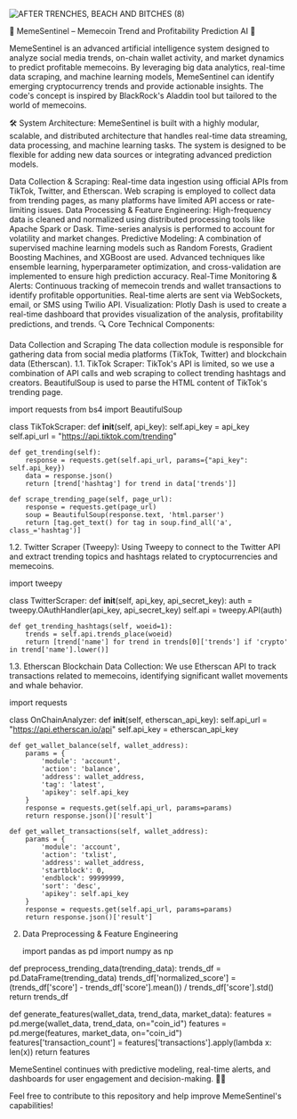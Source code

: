 
![AFTER TRENCHES, BEACH AND BITCHES (8)](https://github.com/user-attachments/assets/85ed1ca2-f67d-414e-bb3f-1d8f1bb68f74)

🤖 MemeSentinel – Memecoin Trend and Profitability Prediction AI 🚀

MemeSentinel is an advanced artificial intelligence system designed to analyze social media trends, on-chain wallet activity, and market dynamics to predict profitable memecoins. By leveraging big data analytics, real-time data scraping, and machine learning models, MemeSentinel can identify emerging cryptocurrency trends and provide actionable insights. The code's concept is inspired by BlackRock's Aladdin tool but tailored to the world of memecoins.

🛠️ System Architecture:
MemeSentinel is built with a highly modular, scalable, and distributed architecture that handles real-time data streaming, data processing, and machine learning tasks. The system is designed to be flexible for adding new data sources or integrating advanced prediction models.

Data Collection & Scraping:
Real-time data ingestion using official APIs from TikTok, Twitter, and Etherscan.
Web scraping is employed to collect data from trending pages, as many platforms have limited API access or rate-limiting issues.
Data Processing & Feature Engineering:
High-frequency data is cleaned and normalized using distributed processing tools like Apache Spark or Dask.
Time-series analysis is performed to account for volatility and market changes.
Predictive Modeling:
A combination of supervised machine learning models such as Random Forests, Gradient Boosting Machines, and XGBoost are used.
Advanced techniques like ensemble learning, hyperparameter optimization, and cross-validation are implemented to ensure high prediction accuracy.
Real-Time Monitoring & Alerts:
Continuous tracking of memecoin trends and wallet transactions to identify profitable opportunities.
Real-time alerts are sent via WebSockets, email, or SMS using Twilio API.
Visualization:
Plotly Dash is used to create a real-time dashboard that provides visualization of the analysis, profitability predictions, and trends.
🔍 Core Technical Components:

Data Collection and Scraping
The data collection module is responsible for gathering data from social media platforms (TikTok, Twitter) and blockchain data (Etherscan).
1.1. TikTok Scraper:
TikTok's API is limited, so we use a combination of API calls and web scraping to collect trending hashtags and creators. BeautifulSoup is used to parse the HTML content of TikTok's trending page.

import requests
from bs4 import BeautifulSoup

class TikTokScraper:
    def __init__(self, api_key):
        self.api_key = api_key
        self.api_url = "https://api.tiktok.com/trending"

    def get_trending(self):
        response = requests.get(self.api_url, params={"api_key": self.api_key})
        data = response.json()
        return [trend['hashtag'] for trend in data['trends']]

    def scrape_trending_page(self, page_url):
        response = requests.get(page_url)
        soup = BeautifulSoup(response.text, 'html.parser')
        return [tag.get_text() for tag in soup.find_all('a', class_='hashtag')]


1.2. Twitter Scraper (Tweepy):
Using Tweepy to connect to the Twitter API and extract trending topics and hashtags related to cryptocurrencies and memecoins.

import tweepy

class TwitterScraper:
    def __init__(self, api_key, api_secret_key):
        auth = tweepy.OAuthHandler(api_key, api_secret_key)
        self.api = tweepy.API(auth)

    def get_trending_hashtags(self, woeid=1):
        trends = self.api.trends_place(woeid)
        return [trend['name'] for trend in trends[0]['trends'] if 'crypto' in trend['name'].lower()]

1.3. Etherscan Blockchain Data Collection:
We use Etherscan API to track transactions related to memecoins, identifying significant wallet movements and whale behavior.

import requests

class OnChainAnalyzer:
    def __init__(self, etherscan_api_key):
        self.api_url = "https://api.etherscan.io/api"
        self.api_key = etherscan_api_key

    def get_wallet_balance(self, wallet_address):
        params = {
            'module': 'account',
            'action': 'balance',
            'address': wallet_address,
            'tag': 'latest',
            'apikey': self.api_key
        }
        response = requests.get(self.api_url, params=params)
        return response.json()['result']
    
    def get_wallet_transactions(self, wallet_address):
        params = {
            'module': 'account',
            'action': 'txlist',
            'address': wallet_address,
            'startblock': 0,
            'endblock': 99999999,
            'sort': 'desc',
            'apikey': self.api_key
        }
        response = requests.get(self.api_url, params=params)
        return response.json()['result']


2. Data Preprocessing & Feature Engineering

   import pandas as pd
import numpy as np

def preprocess_trending_data(trending_data):
    trends_df = pd.DataFrame(trending_data)
    trends_df['normalized_score'] = (trends_df['score'] - trends_df['score'].mean()) / trends_df['score'].std()
    return trends_df

def generate_features(wallet_data, trend_data, market_data):
    features = pd.merge(wallet_data, trend_data, on="coin_id")
    features = pd.merge(features, market_data, on="coin_id")
    features['transaction_count'] = features['transactions'].apply(lambda x: len(x))
    return features

MemeSentinel continues with predictive modeling, real-time alerts, and dashboards for user engagement and decision-making. 🚀🤖

Feel free to contribute to this repository and help improve MemeSentinel's capabilities!



